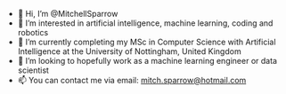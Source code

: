 - 👋 Hi, I’m @MitchellSparrow
- 👀 I’m interested in artificial intelligence, machine learning, coding and robotics
- 🌱 I’m currently completing my MSc in Computer Science with Artificial Intelligence at the University of Nottingham, United Kingdom
- 💞️ I’m looking to hopefully work as a machine learning engineer or data scientist
- 📫 You can contact me via email: mitch.sparrow@hotmail.com

<!---
MitchellSparrow/MitchellSparrow is a ✨ special ✨ repository because its `README.md` (this file) appears on your GitHub profile.
You can click the Preview link to take a look at your changes.
--->
